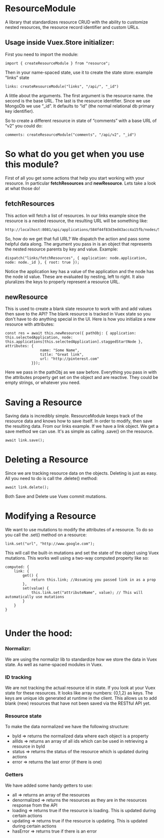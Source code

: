 # ResourceModule

A library that standardizes resource CRUD with the ability to customize nested resources, the resource record identifier and custom URLs.

## Usage inside Vuex.Store initializer:

First you need to import the module:

```
import { createResourceModule } from "resource";
```

Then in your name-spaced state, use it to create the state store: example “links” state

```
links: createResourceModule("links", "/api/", "_id")
```

A little about the arguments. The first argument is the resource name. the second is the base URL. The last is the resource identifier. Since we use MongoDb we use “_id”. It defaults to “id” (the normal relational db primary key identifier).

So to create a different resource in state of “comments” with a base URL of “v2” you could do:

```
comments: createResourceModule("comments", "/api/v2", "_id")
```

# So what do you get when you use this module?

First of all you get some actions that help you start working with your resource. In particular **fetchResources** and **newResource**. Lets take a look at what those do!

## fetchResources

This action will fetch a list of resources. In our links example since the resource is a nested resource, the resulting URL will be something like: 

```
http://localhost:8081/api/applications/584f44f83d3ed43acc4a15fb/nodes/5bef564942fa9f869c45e2cf/links

```

So, how do we get that full URL? We dispatch the action and pass some helpful data along. The argument you pass in is an object that represents the nested resource parents by key and value. Example:

```
dispatch("links/fetchResources", { application: node.application, node: node._id }, { root: true });
```

Notice the application key has a value of the application and the node has the node id value. These are evaluated by nesting, left to right. It also pluralizes the keys to properly represent a resource URL.

## newResource

This is used to create a blank slate resource to work with and add values then save to the API? The blank resource is tracked in Vuex state so you don't have to do anything special in the UI. Here is how you initialize a new resource with attributes:

```
const res = await this.newResource({ pathObj: { application: this.selectedApplication, node: this.applications[this.selectedApplication].staggedStartNode }, attributes: {
                name: "Some Name",
                title: "Great link",
                url: "http://pinterest.com"
            }});
```

Here we pass in the pathObj as we saw before. Everything you pass in with the attributes property get set on the object and are reactive. They could be empty strings, or whatever you need.

# Saving a Resource

Saving data is incredibly simple. ResourceModule keeps track of the resource data and knows how to save itself. In order to modify, then save the resulting data. From our links example. If we have a link object. We get a save method we can use. It's as simple as calling .save() on the resource.

```
await link.save();
```

# Deleting a Resource

Since we are tracking resource data on the objects. Deleting is just as easy. All you need to do is call the .delete() method:

```
await link.delete();
```

Both Save and Delete use Vuex commit mutations.

# Modifying a Resource

We want to use mutations to modify the attributes of a resource. To do so you call the .set() method on a resource:

```
link.set("url", "http://www.google.com");
```

This will call the built-in mutations and set the state of the object using Vuex mutations. This works well using a two-way computed property like so:

```
computed: {
    link: {
        get() {
            return this.link; //Assuming you passed link in as a prop
        },
        set(value) {
            this.link.set("attributeName", value); // This will automatically use mutations
        }
    }
}
 
```

# Under the hood:

### Normalizr:

We are using the normalizr lib to standardize how we store the data in Vuex state. As well as name-spaced modules in Vuex.

### ID tracking

We are not tracking the actual resource id in state. If you look at your Vuex state for these resources. It looks like array numbers: {0,1,2} as keys. The keys are unique ids generated at runtime in the client. This allows us to add blank (new) resources that have not been saved via the RESTful API yet.

### Resource state

To make the data normalized we have the following structure:

* byId => returns the normalized data where each object is a property
* allIds => returns an array of all ids which can be used in retrieving a resource in byId
* status => returns the status of the resource which is updated during actions
* error => returns the last error (if there is one)

### Getters

We have added some handy getters to use:

* all => returns an array of the resources 
* denormalized => returns the resources as they are in the resources response from the API
* loading => returns true if the resource is loading.  This is updated during certain actions
* updating => returns true if the resource is updating. This is updated during certain actions
* hasError => returns true if there is an error


